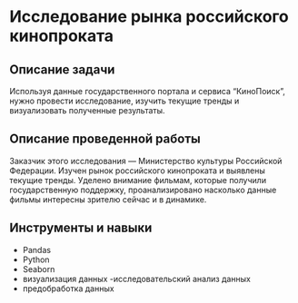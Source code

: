 # Исследование рынка российского кинопроката

## Описание задачи 
Используя данные государственного портала и сервиса “КиноПоиск”, нужно провести исследование, изучить текущие тренды и визуализовать полученные результаты.

## Описание проведенной работы 
Заказчик этого исследования — Министерство культуры Российской Федерации.
Изучен рынок российского кинопроката и выявлены текущие тренды. Уделено внимание фильмам, которые получили государственную поддержку, проанализировано насколько данные фильмы интересны зрителю сейчас и в динамике. 

## Инструменты и навыки 
- Pandas
- Python
- Seaborn
- визуализация данных
-исследовательский анализ данных
- предобработка данных

